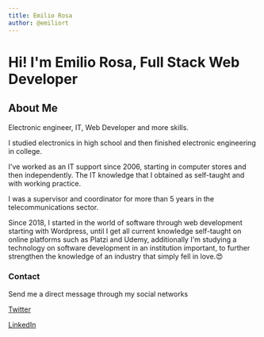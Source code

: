 ```yaml
---
title: Emilio Rosa
author: @emiliort
---
```



# Hi! I'm Emilio Rosa, Full Stack Web Developer


## About Me

Electronic engineer, IT, Web Developer and more skills.

I studied electronics in high school and then finished electronic engineering in college.

I've worked as an IT support since 2006, starting in computer stores and then independently. The IT knowledge that I obtained as self-taught and with working practice.

I was a supervisor and coordinator for more than 5 years in the telecommunications sector.

Since 2018, I started in the world of software through web development starting with Wordpress, until I get all current knowledge self-taught on online platforms such as Platzi and Udemy, additionally I'm studying a technology on software development in an institution important, to further strengthen the knowledge of an industry that simply fell in love.😍


### Contact

Send me a direct message through my social networks

[Twitter]

[LinkedIn]


[Twitter]: https://twitter.com/emiliort
[LinkedIn]: https://www.linkedin.com/in/emiliorosat/
